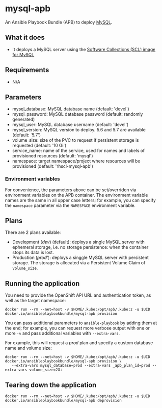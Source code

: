 mysql-apb
===============

An Ansible Playbook Bundle (APB) to deploy [MySQL](https://www.mysql.com).

## What it does
* It deploys a MySQL server using the
  [Software Collections (SCL) image for MySQL](https://github.com/sclorg/mysql-container/)

## Requirements
* N/A

## Parameters

* mysql_database: MySQL database name (default: 'devel')
* mysql_password: MySQL database password (default: randomly generated)
* mysql_user: MySQL database username (default: 'devel')
* mysql_version: MySQL version to deploy. 5.6 and 5.7 are available (default: '5.7')
* volume_size: size of the PVC to request if persistent storage is requested (default: '10 Gi')
* service_name: name of the service, used for names and labels of provisioned resources (default: 'mysql')
* namespace: target namespace/project where resources will be provisioned (default: 'rhscl-mysql-apb')

### Environment variables

For convenience, the parameters above can be set/overriden via environment variables on the APB container. The environment variable names are the same in all upper case letters; for example, you can specify the `namespace` parameter via the `NAMESPACE` environment variable.

## Plans

There are 2 plans available:

* Development (*dev*) (default): deploys a single MySQL server with ephemeral storage, i.e. no storage persistence: when the container stops its data is lost.
* Production (*prod*'): deploys a singgle MySQL server with persistent storage. The storage is allocated via a Persistent Volume Claim of `volume_size`.

## Running the application

You need to provide the OpenShift API URL and authentication token, as well as the target namespace:

    docker run --rm --net=host -v $HOME/.kube:/opt/apb/.kube:z -u $UID docker.io/ansibleplaybookbundle/mysql-apb provision

You can pass additional parameters to `ansible-playbook` by adding them at the end; for example, you can request more verbose output with one or more `-v` and pass additional variables with `--extra-vars`.

For example, this will request a *prod* plan and specify a custom database name and volume size:

    docker run --rm --net=host -v $HOME/.kube:/opt/apb/.kube:z -u $UID docker.io/ansibleplaybookbundle/mysql-apb provision \
       --extra-vars mysql_database=prod --extra-vars _apb_plan_id=prod --extra-vars volume_size=2Gi
    

## Tearing down the application

    docker run --rm --net=host -v $HOME/.kube:/opt/apb/.kube:z -u $UID docker.io/ansibleplaybookbundle/mysql-apb deprovision
